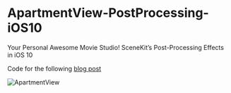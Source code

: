 # ApartmentView-PostProcessing-iOS10
Your Personal Awesome Movie Studio! SceneKit’s Post-Processing Effects in iOS 10

Code for the following [blog post](https://medium.com/@avihay/your-personal-awesome-movie-studio-scenekits-post-processing-effects-in-ios-10-fb382cbc331f) 

![ApartmentView](https://raw.githubusercontent.com/asavihay/ApartmentView-PostProcessing-iOS10/develop/Screenshots/screenshot.jpg)
